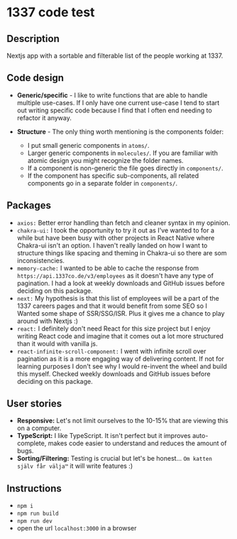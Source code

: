# 1337 code test

## Description

Nextjs app with a sortable and filterable list of the people working at 1337.

## Code design

- **Generic/specific** - I like to write functions that are able to handle multiple use-cases. If I only have one current use-case I tend to start out writing specific code because I find that I often end needing to refactor it anyway.
- **Structure** - The only thing worth mentioning is the components folder:

  - I put small generic components in `atoms/`.
  - Larger generic components in `molecules/`. If you are familiar with atomic design you might recognize the folder names.
  - If a component is non-generic the file goes directly in `components/`.
  - If the component has specific sub-components, all related components go in a separate folder in `components/`.

## Packages

- `axios:` Better error handling than fetch and cleaner syntax in my opinion.
- `chakra-ui:` I took the opportunity to try it out as I've wanted to for a while but have been busy with other projects in React Native where Chakra-ui isn't an option. I haven't really landed on how I want to structure things like spacing and theming in Chakra-ui so there are som inconsistencies.
- `memory-cache:` I wanted to be able to cache the response from `https://api.1337co.de/v3/employees` as it doesn't have any type of pagination. I had a look at weekly downloads and GitHub issues before deciding on this package.
- `next:` My hypothesis is that this list of employees will be a part of the 1337 careers pages and that it would benefit from some SEO so I Wanted some shape of SSR/SSG/ISR. Plus it gives me a chance to play around with Nextjs :)
- `react:` I definitely don't need React for this size project but I enjoy writing React code and imagine that it comes out a lot more structured than it would with vanilla js.
- `react-infinite-scroll-component:` I went with infinite scroll over pagination as it is a more engaging way of delivering content. If not for learning purposes I don't see why I would re-invent the wheel and build this myself. Checked weekly downloads and GitHub issues before deciding on this package.

## User stories

- **Responsive:** Let's not limit ourselves to the 10-15% that are viewing this on a computer.
- **TypeScript:** I like TypeScript. It isn't perfect but it improves auto-complete, makes code easier to understand and reduces the amount of bugs.
- **Sorting/Filtering:** Testing is crucial but let's be honest... `Om katten själv får välja™` it will write features :)

## Instructions

- `npm i`
- `npm run build`
- `npm run dev`
- open the url `localhost:3000` in a browser
